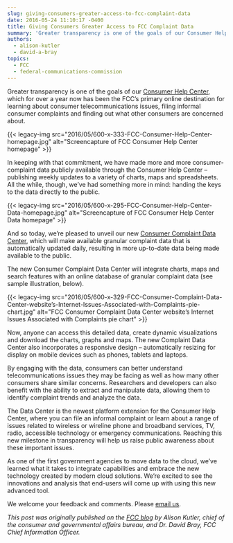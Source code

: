 ```yaml
---
slug: giving-consumers-greater-access-to-fcc-complaint-data
date: 2016-05-24 11:10:17 -0400
title: Giving Consumers Greater Access to FCC Complaint Data
summary: 'Greater transparency is one of the goals of our Consumer Help Center, which for over a year now has been the FCC’s primary online destination for learning about consumer telecommunications issues, filing informal consumer complaints and finding out what other consumers are concerned about.'
authors:
  - alison-kutler
  - david-a-bray
topics:
  - FCC
  - federal-communications-commission
---
```


Greater transparency is one of the goals of our [Consumer Help Center](https://consumercomplaints.fcc.gov/hc/en-us/), which for over a year now has been the FCC’s primary online destination for learning about consumer telecommunications issues, filing informal consumer complaints and finding out what other consumers are concerned about.

{{< legacy-img src="2016/05/600-x-333-FCC-Consumer-Help-Center-homepage.jpg" alt="Screencapture of FCC Consumer Help Center homepage" >}}

In keeping with that commitment, we have made more and more consumer-complaint data publicly available through the Consumer Help Center – publishing weekly updates to a variety of charts, maps and spreadsheets. All the while, though, we’ve had something more in mind: handing the keys to the data directly to the public.

{{< legacy-img src="2016/05/600-x-295-FCC-Consumer-Help-Center-Data-homepage.jpg" alt="Screencapture of FCC Consumer Help Center Data homepage" >}}

And so today, we’re pleased to unveil our new [Consumer Complaint Data Center](https://www.fcc.gov/consumer-help-center-data), which will make available granular complaint data that is automatically updated daily, resulting in more up-to-date data being made available to the public.

The new Consumer Complaint Data Center will integrate charts, maps and search features with an online database of granular complaint data (see sample illustration, below).

{{< legacy-img src="2016/05/600-x-329-FCC-Consumer-Complaint-Data-Center-website’s-Internet-Issues-Associated-with-Complaints-pie-chart.jpg" alt="FCC Consumer Complaint Data Center website’s Internet Issues Associated with Complaints pie chart" >}}

Now, anyone can access this detailed data, create dynamic visualizations and download the charts, graphs and maps. The new Complaint Data Center also incorporates a responsive design – automatically resizing for display on mobile devices such as phones, tablets and laptops.

By engaging with the data, consumers can better understand telecommunications issues they may be facing as well as how many other consumers share similar concerns. Researchers and developers can also benefit with the ability to extract and manipulate data, allowing them to identify complaint trends and analyze the data.

The Data Center is the newest platform extension for the Consumer Help Center, where you can file an informal complaint or learn about a range of issues related to wireless or wireline phone and broadband services, TV, radio, accessible technology or emergency communications. Reaching this new milestone in transparency will help us raise public awareness about these important issues.

As one of the first government agencies to move data to the cloud, we’ve learned what it takes to integrate capabilities and embrace the new technology created by modern cloud solutions. We’re excited to see the innovations and analysis that end-users will come up with using this new advanced tool.

We welcome your feedback and comments. Please [email us](mailto:webfeedback@fcc.gov).

_This post was originally published on the [FCC blog](https://www.fcc.gov/news-events/blog) by Alison Kutler, chief of the consumer and governmental affairs bureau, and Dr. David Bray, FCC Chief Information Officer._
